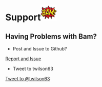 <h1>Support<span><img src="/images/bam.gif" style="height:50px;width:50px;" /></span></h1>

## Having Problems with Bam?

* Post and Issue to Github?

<a class="button" href="http://github.com/beautifulnode/bam/issues">Report and Issue</a>

* Tweet to twilson63

<a href="https://twitter.com/intent/tweet?screen_name=twilson63&text=Need%20some%20help%20with%20%23bam" class="twitter-mention-button" data-related="twilson63">Tweet to @twilson63</a>
<script>!function(d,s,id){var js,fjs=d.getElementsByTagName(s)[0];if(!d.getElementById(id)){js=d.createElement(s);js.id=id;js.src="//platform.twitter.com/widgets.js";fjs.parentNode.insertBefore(js,fjs);}}(document,"script","twitter-wjs");</script>
